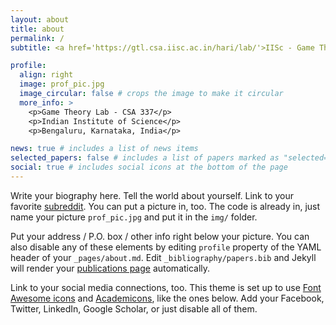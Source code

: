 ```yaml
---
layout: about
title: about
permalink: /
subtitle: <a href='https://gtl.csa.iisc.ac.in/hari/lab/'>IISc - Game Theory Lab</a>

profile:
  align: right
  image: prof_pic.jpg
  image_circular: false # crops the image to make it circular
  more_info: >
    <p>Game Theory Lab - CSA 337</p>
    <p>Indian Institute of Science</p>
    <p>Bengaluru, Karnataka, India</p>

news: true # includes a list of news items
selected_papers: false # includes a list of papers marked as "selected={true}"
social: true # includes social icons at the bottom of the page
---
```


Write your biography here. Tell the world about yourself. Link to your favorite [subreddit](http://reddit.com). You can put a picture in, too. The code is already in, just name your picture `prof_pic.jpg` and put it in the `img/` folder.

Put your address / P.O. box / other info right below your picture. You can also disable any of these elements by editing `profile` property of the YAML header of your `_pages/about.md`. Edit `_bibliography/papers.bib` and Jekyll will render your [publications page](/al-folio/publications/) automatically.

Link to your social media connections, too. This theme is set up to use [Font Awesome icons](https://fontawesome.com/) and [Academicons](https://jpswalsh.github.io/academicons/), like the ones below. Add your Facebook, Twitter, LinkedIn, Google Scholar, or just disable all of them.
